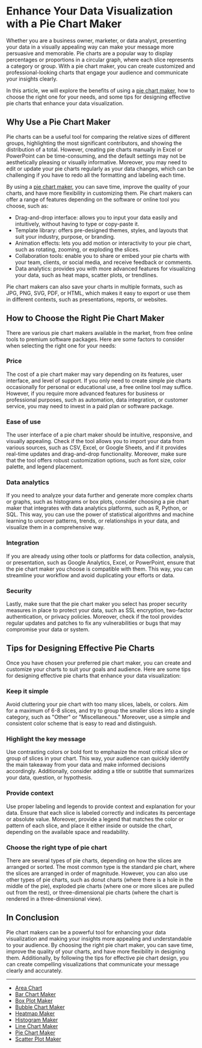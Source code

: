 # Enhance Your Data Visualization with a Pie Chart Maker 

Whether you are a business owner, marketer, or data analyst, presenting your data in a visually appealing way can make your message more persuasive and memorable. Pie charts are a popular way to display percentages or proportions in a circular graph, where each slice represents a category or group. With a pie chart maker, you can create customized and professional-looking charts that engage your audience and communicate your insights clearly.

In this article, we will explore the benefits of using a [pie chart maker](https://chart-makers-review-best.vercel.app/pie-chart-maker), how to choose the right one for your needs, and some tips for designing effective pie charts that enhance your data visualization.

## Why Use a Pie Chart Maker 

Pie charts can be a useful tool for comparing the relative sizes of different groups, highlighting the most significant contributors, and showing the distribution of a total. However, creating pie charts manually in Excel or PowerPoint can be time-consuming, and the default settings may not be aesthetically pleasing or visually informative. Moreover, you may need to edit or update your pie charts regularly as your data changes, which can be challenging if you have to redo all the formatting and labeling each time.

By using a [pie chart maker](https://docs.kanaries.net/charts/pie-chart-maker), you can save time, improve the quality of your charts, and have more flexibility in customizing them. Pie chart makers can offer a range of features depending on the software or online tool you choose, such as:

- Drag-and-drop interface: allows you to input your data easily and intuitively, without having to type or copy-paste it.
- Template library: offers pre-designed themes, styles, and layouts that suit your industry, purpose, or branding.
- Animation effects: lets you add motion or interactivity to your pie chart, such as rotating, zooming, or exploding the slices.
- Collaboration tools: enable you to share or embed your pie charts with your team, clients, or social media, and receive feedback or comments.
- Data analytics: provides you with more advanced features for visualizing your data, such as heat maps, scatter plots, or trendlines.

Pie chart makers can also save your charts in multiple formats, such as JPG, PNG, SVG, PDF, or HTML, which makes it easy to export or use them in different contexts, such as presentations, reports, or websites.

## How to Choose the Right Pie Chart Maker 

There are various pie chart makers available in the market, from free online tools to premium software packages. Here are some factors to consider when selecting the right one for your needs:

### Price 

The cost of a pie chart maker may vary depending on its features, user interface, and level of support. If you only need to create simple pie charts occasionally for personal or educational use, a free online tool may suffice. However, if you require more advanced features for business or professional purposes, such as automation, data integration, or customer service, you may need to invest in a paid plan or software package.

### Ease of use 

The user interface of a pie chart maker should be intuitive, responsive, and visually appealing. Check if the tool allows you to import your data from various sources, such as CSV, Excel, or Google Sheets, and if it provides real-time updates and drag-and-drop functionality. Moreover, make sure that the tool offers robust customization options, such as font size, color palette, and legend placement.

### Data analytics 

If you need to analyze your data further and generate more complex charts or graphs, such as histograms or box plots, consider choosing a pie chart maker that integrates with data analytics platforms, such as R, Python, or SQL. This way, you can use the power of statistical algorithms and machine learning to uncover patterns, trends, or relationships in your data, and visualize them in a comprehensive way.

### Integration 

If you are already using other tools or platforms for data collection, analysis, or presentation, such as Google Analytics, Excel, or PowerPoint, ensure that the pie chart maker you choose is compatible with them. This way, you can streamline your workflow and avoid duplicating your efforts or data.

### Security 

Lastly, make sure that the pie chart maker you select has proper security measures in place to protect your data, such as SSL encryption, two-factor authentication, or privacy policies. Moreover, check if the tool provides regular updates and patches to fix any vulnerabilities or bugs that may compromise your data or system.

## Tips for Designing Effective Pie Charts 

Once you have chosen your preferred pie chart maker, you can create and customize your charts to suit your goals and audience. Here are some tips for designing effective pie charts that enhance your data visualization:

### Keep it simple 

Avoid cluttering your pie chart with too many slices, labels, or colors. Aim for a maximum of 6-8 slices, and try to group the smaller slices into a single category, such as "Other" or "Miscellaneous." Moreover, use a simple and consistent color scheme that is easy to read and distinguish.

### Highlight the key message 

Use contrasting colors or bold font to emphasize the most critical slice or group of slices in your chart. This way, your audience can quickly identify the main takeaway from your data and make informed decisions accordingly. Additionally, consider adding a title or subtitle that summarizes your data, question, or hypothesis.

### Provide context 

Use proper labeling and legends to provide context and explanation for your data. Ensure that each slice is labeled correctly and indicates its percentage or absolute value. Moreover, provide a legend that matches the color or pattern of each slice, and place it either inside or outside the chart, depending on the available space and readability.

### Choose the right type of pie chart 

There are several types of pie charts, depending on how the slices are arranged or sorted. The most common type is the standard pie chart, where the slices are arranged in order of magnitude. However, you can also use other types of pie charts, such as donut charts (where there is a hole in the middle of the pie), exploded pie charts (where one or more slices are pulled out from the rest), or three-dimensional pie charts (where the chart is rendered in a three-dimensional view).

## In Conclusion 

Pie chart makers can be a powerful tool for enhancing your data visualization and making your insights more appealing and understandable to your audience. By choosing the right pie chart maker, you can save time, improve the quality of your charts, and have more flexibility in designing them. Additionally, by following the tips for effective pie chart design, you can create compelling visualizations that communicate your message clearly and accurately.

---

+ [Area Chart](https://chart-makers-jekyll.onrender.com/2023/05/22/area-chart-maker)
+ [Bar Chart Maker](https://chart-makers-jekyll.onrender.com/2023/05/22/bar-chart-maker)
+ [Box Plot Maker](https://chart-makers-jekyll.onrender.com/2023/05/22/box-plot-maker)
+ [Bubble Chart Maker](https://chart-makers-jekyll.onrender.com/2023/05/22/bubble-chart-maker)
+ [Heatmap Maker](https://chart-makers-jekyll.onrender.com/2023/05/22/heatmap-maker)
+ [Histogram Maker](https://chart-makers-jekyll.onrender.com/2023/05/22/histogram-maker)
+ [Line Chart Maker](https://chart-makers-jekyll.onrender.com/2023/05/22/line-chart-maker)
+ [Pie Chart Maker](https://chart-makers-jekyll.onrender.com/2023/05/22/pie-chart-maker)
+ [Scatter Plot Maker](https://chart-makers-jekyll.onrender.com/2023/05/22/scatter-plot-maker)
